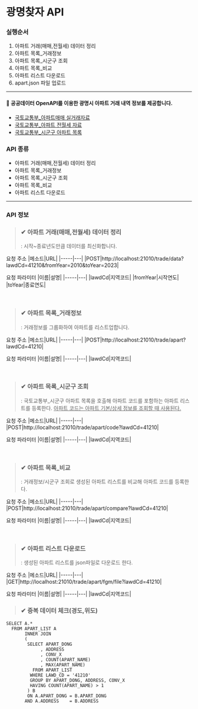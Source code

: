 # 광명찾자 API

### 실행순서
1. 아파트 거래(매매,전월세) 데이터 정리
2. 아파트 목록_거래정보
3. 아파트 목록_시군구 조회
4. 아파트 목록_비교
5. 아파트 리스트 다운로드
6. apart.json 파일 업로드
----

#### 📌 공공데이터 OpenAPI를 이용한 광명시 아파트 거래 내역 정보를 제공합니다.
* [국토교통부_아파트매매 실거래자료](https://www.data.go.kr/data/15058747/openapi.do)
* [국토교통부_아파트 전월세 자료](https://www.data.go.kr/iim/api/selectAPIAcountView.do)
* [국토교통부_시군구 아파트 목록](https://www.data.go.kr/iim/api/selectAPIAcountView.do)

### API 종류
* 아파트 거래(매매,전월세) 데이터 정리
* 아파트 목록_거래정보
* 아파트 목록_시군구 조회
* 아파트 목록_비교
* 아파트 리스트 다운로드

----

### API 정보
> ### ✔ 아파트 거래(매매,전월세) 데이터 정리
> : 시작~종료년도만큼 데이터를 최신화합니다.

요청 주소
|메소드|URL|
|-----|---|
|POST|http://localhost:21010/trade/data?lawdCd=41210&fromYear=2010&toYear=2023|

요청 파라미터
|이름|설명|
|-----|---|
|lawdCd|지역코드|
|fromYear|시작연도|
|toYear|종료연도|

<br>

> ### ✔ 아파트 목록_거래정보
> : 거래정보를 그룹화하여 아파트를 리스트업합니다.

요청 주소
|메소드|URL|
|-----|---|
|POST|http://localhost:21010/trade/apart?lawdCd=41210|

요청 파라미터
|이름|설명|
|-----|---|
|lawdCd|지역코드|

<br>

> ### ✔ 아파트 목록_시군구 조회
> : 국토교통부_시군구 아파트 목록을 호출해 아파트 코드를 포함하는 아파트 리스트를 등록한다.
> <u>아파트 코드는 아파트 기본/상세 정보를 조회할 때 사용된다.</u>

요청 주소
|메소드|URL|
|-----|---|
|POST|http://localhost:21010/trade/apart/code?lawdCd=41210|

요청 파라미터
|이름|설명|
|-----|---|
|lawdCd|지역코드|

<br>

> ### ✔ 아파트 목록_비교
> : 거래정보/시군구 조회로 생성된 아파트 리스트를 비교해 아파트 코드를 등록한다.

요청 주소
|메소드|URL|
|-----|---|
|POST|http://localhost:21010/trade/apart/compare?lawdCd=41210|

요청 파라미터
|이름|설명|
|-----|---|
|lawdCd|지역코드|

<br>

> ### ✔ 아파트 리스트 다운로드
> : 생성된 아파트 리스트를 json파일로 다운로드 한다.

요청 주소
|메소드|URL|
|-----|---|
|GET|http://localhost:21010/trade/apart/fgm/file?lawdCd=41210|

요청 파라미터
|이름|설명|
|-----|---|
|lawdCd|지역코드|



> ### ✔ 중복 데이터 체크(경도,위도)
```
SELECT A.*
  FROM APART_LIST A
       INNER JOIN 
       (
		SELECT APART_DONG
			 , ADDRESS
			 , CONV_X
			 , COUNT(APART_NAME)
			 , MAX(APART_NAME)
		  FROM APART_LIST
		 WHERE LAWD_CD = '41210'
		 GROUP BY APART_DONG, ADDRESS, CONV_X
		 HAVING COUNT(APART_NAME) > 1
		) B
        ON A.APART_DONG = B.APART_DONG
       AND A.ADDRESS    = B.ADDRESS
```
